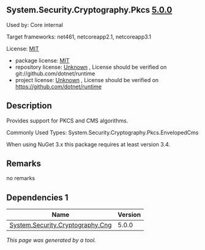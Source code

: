 System.Security.Cryptography.Pkcs [5.0.0](https://www.nuget.org/packages/System.Security.Cryptography.Pkcs/5.0.0)
--------------------

Used by: Core internal

Target frameworks: net461, netcoreapp2.1, netcoreapp3.1

License: [MIT](../../../../licenses/mit) 

- package license: [MIT](https://licenses.nuget.org/MIT) 
- repository license: [Unknown](git://github.com/dotnet/runtime) , License should be verified on git://github.com/dotnet/runtime
- project license: [Unknown](https://github.com/dotnet/runtime) , License should be verified on https://github.com/dotnet/runtime

Description
-----------
Provides support for PKCS and CMS algorithms.

Commonly Used Types:
System.Security.Cryptography.Pkcs.EnvelopedCms
 
When using NuGet 3.x this package requires at least version 3.4.

Remarks
-----------
no remarks


Dependencies 1
-----------

|Name|Version|
|----------|:----|
|[System.Security.Cryptography.Cng](../../../../packages/nuget.org/system.security.cryptography.cng/5.0.0)|5.0.0|

*This page was generated by a tool.*